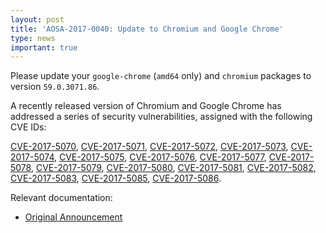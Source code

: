 ```yaml
---
layout: post
title: 'AOSA-2017-0040: Update to Chromium and Google Chrome'
type: news
important: true
---
```


Please update your `google-chrome` (`amd64` only) and `chromium` packages to version `59.0.3071.86`.

A recently released version of Chromium and Google Chrome has addressed a series of security vulnerabilities, assigned with the following CVE IDs:

[CVE-2017-5070](https://cve.mitre.org/cgi-bin/cvename.cgi?name=CVE-2017-5070), [CVE-2017-5071](https://cve.mitre.org/cgi-bin/cvename.cgi?name=CVE-2017-5071), [CVE-2017-5072](https://cve.mitre.org/cgi-bin/cvename.cgi?name=CVE-2017-5072), [CVE-2017-5073](https://cve.mitre.org/cgi-bin/cvename.cgi?name=CVE-2017-5073), [CVE-2017-5074](https://cve.mitre.org/cgi-bin/cvename.cgi?name=CVE-2017-5074), [CVE-2017-5075](https://cve.mitre.org/cgi-bin/cvename.cgi?name=CVE-2017-5075), [CVE-2017-5076](https://cve.mitre.org/cgi-bin/cvename.cgi?name=CVE-2017-5076), [CVE-2017-5077](https://cve.mitre.org/cgi-bin/cvename.cgi?name=CVE-2017-5077), [CVE-2017-5078](https://cve.mitre.org/cgi-bin/cvename.cgi?name=CVE-2017-5078), [CVE-2017-5079](https://cve.mitre.org/cgi-bin/cvename.cgi?name=CVE-2017-5079), [CVE-2017-5080](https://cve.mitre.org/cgi-bin/cvename.cgi?name=CVE-2017-5080), [CVE-2017-5081](https://cve.mitre.org/cgi-bin/cvename.cgi?name=CVE-2017-5081), [CVE-2017-5082](https://cve.mitre.org/cgi-bin/cvename.cgi?name=CVE-2017-5082), [CVE-2017-5083](https://cve.mitre.org/cgi-bin/cvename.cgi?name=CVE-2017-5083), [CVE-2017-5085](https://cve.mitre.org/cgi-bin/cvename.cgi?name=CVE-2017-5085), [CVE-2017-5086](https://cve.mitre.org/cgi-bin/cvename.cgi?name=CVE-2017-5086).

Relevant documentation:

- [Original Announcement](https://chromereleases.googleblog.com/2017/06/stable-channel-update-for-desktop.html)